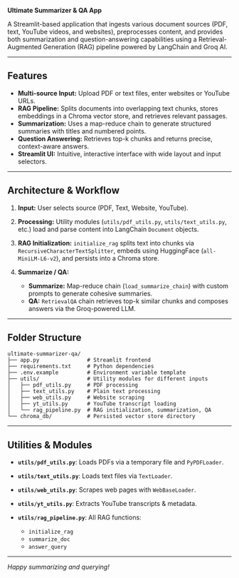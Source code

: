 **Ultimate Summarizer & QA App**

A Streamlit-based application that ingests various document sources (PDF, text, YouTube videos, and websites), preprocesses content, and provides both summarization and question-answering capabilities using a Retrieval-Augmented Generation (RAG) pipeline powered by LangChain and Groq AI.

---

## Features

* **Multi-source Input:** Upload PDF or text files, enter websites or YouTube URLs.
* **RAG Pipeline:** Splits documents into overlapping text chunks, stores embeddings in a Chroma vector store, and retrieves relevant passages.
* **Summarization:** Uses a map-reduce chain to generate structured summaries with titles and numbered points.
* **Question Answering:** Retrieves top-k chunks and returns precise, context-aware answers.
* **Streamlit UI:** Intuitive, interactive interface with wide layout and input selectors.

---

## Architecture & Workflow

1. **Input:** User selects source (PDF, Text, Website, YouTube).
2. **Processing:** Utility modules (`utils/pdf_utils.py`, `utils/text_utils.py`, etc.) load and parse content into LangChain `Document` objects.
3. **RAG Initialization:** `initialize_rag` splits text into chunks via `RecursiveCharacterTextSplitter`, embeds using HuggingFace (`all-MiniLM-L6-v2`), and persists into a Chroma store.
4. **Summarize / QA:**

   * **Summarize:** Map-reduce chain (`load_summarize_chain`) with custom prompts to generate cohesive summaries.
   * **QA:** `RetrievalQA` chain retrieves top-k similar chunks and composes answers via the Groq-powered LLM.

---

## Folder Structure

```
ultimate-summarizer-qa/
├── app.py               # Streamlit frontend
├── requirements.txt     # Python dependencies
├── .env.example         # Environment variable template
├── utils/               # Utility modules for different inputs
│   ├── pdf_utils.py     # PDF processing
│   ├── text_utils.py    # Plain text processing
│   ├── web_utils.py     # Website scraping
│   ├── yt_utils.py      # YouTube transcript loading
│   └── rag_pipeline.py  # RAG initialization, summarization, QA
└── chroma_db/           # Persisted vector store directory
```

---

## Utilities & Modules

* **`utils/pdf_utils.py`**: Loads PDFs via a temporary file and `PyPDFLoader`.
* **`utils/text_utils.py`**: Loads text files via `TextLoader`.
* **`utils/web_utils.py`**: Scrapes web pages with `WebBaseLoader`.
* **`utils/yt_utils.py`**: Extracts YouTube transcripts & metadata.
* **`utils/rag_pipeline.py`**: All RAG functions:

  * `initialize_rag`
  * `summarize_doc`
  * `answer_query`

---

*Happy summarizing and querying!*
